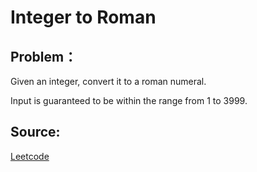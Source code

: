 # Integer to Roman

## Problem：

<div class="question-content">
 <p>
 </p>
 <p>
  Given an integer, convert it to a roman numeral.
 </p>
 <p>
  Input is guaranteed to be within the range from 1 to 3999.
 </p>
</div>


## Source:
[Leetcode](https://leetcode.com/problems/integer-to-roman/)
